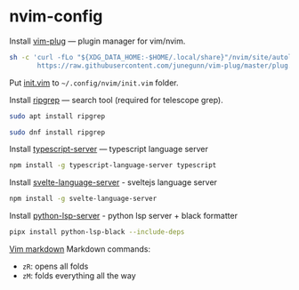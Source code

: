 # nvim-config

Install [vim-plug](https://github.com/junegunn/vim-plug) — plugin manager for vim/nvim.
```bash
sh -c 'curl -fLo "${XDG_DATA_HOME:-$HOME/.local/share}"/nvim/site/autoload/plug.vim --create-dirs \
       https://raw.githubusercontent.com/junegunn/vim-plug/master/plug.vim'
```

Put [init.vim](init.vim) to `~/.config/nvim/init.vim` folder.

Install [ripgrep](https://github.com/BurntSushi/ripgrep) — search tool (required for telescope grep).
```bash
sudo apt install ripgrep
```
```bash
sudo dnf install ripgrep
```

Install [typescript-server](https://github.com/typescript-language-server/typescript-language-server#installing) — typescript language server
```bash
npm install -g typescript-language-server typescript
```

Install [svelte-language-server](https://www.npmjs.com/package/svelte-language-server) - sveltejs language server
```bash
npm install -g svelte-language-server
```

Install [python-lsp-server](https://github.com/python-lsp/python-lsp-black) - python lsp server + black formatter
```bash
pipx install python-lsp-black --include-deps
```

[Vim markdown](https://github.com/preservim/vim-markdown)
Markdown commands:
- `zR`: opens all folds
- `zM`: folds everything all the way
